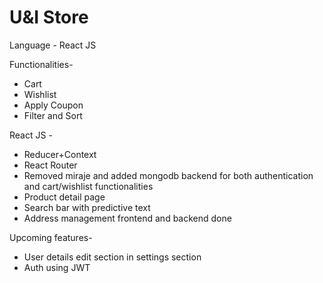 # U&I Store

Language - React JS

Functionalities-

- Cart
- Wishlist
- Apply Coupon
- Filter and Sort

React JS -

- Reducer+Context
- React Router
- Removed miraje and added mongodb backend for both authentication and cart/wishlist functionalities
- Product detail page
- Search bar with predictive text
- Address management frontend and backend done

Upcoming features-

- User details edit section in settings section
- Auth using JWT
